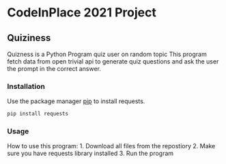 # CodeInPlace 2021 Project
## Quiziness
Quizness is a Python Program quiz user on random topic
This program fetch data from open trivial api to generate quiz questions and ask the user the prompt in the correct 
answer.

### Installation 
Use the package manager [pip](https://pip.pypa.io/en/stable/) to install requests.

```bash
pip install requests
```

### Usage
How to use this program:
    1. Download all files from the repostiory
    2. Make sure you have requests library installed
    3. Run the program